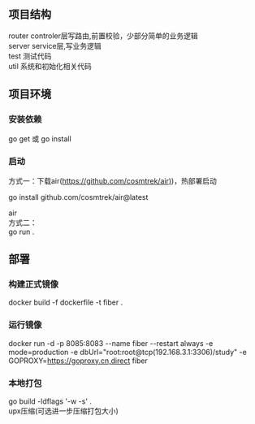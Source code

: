 <a name="YVSBY"></a>
## 项目结构
router controler层写路由,前置校验，少部分简单的业务逻辑<br />server service层,写业务逻辑<br />test 测试代码<br />util 系统和初始化相关代码
<a name="hhs9E"></a>
## 项目环境
<a name="tqDxu"></a>
### 安装依赖
go get 或 go install
<a name="c7UlQ"></a>
### 启动
方式一：下载air([https://github.com/cosmtrek/air)](https://github.com/cosmtrek/air))，热部署启动<br />

go install github.com/cosmtrek/air@latest <br />

air<br />方式二：<br />go run .

<a name="ka6CV"></a>
## 部署
<a name="LsvlL"></a>
### 构建正式镜像
docker build -f dockerfile -t fiber .

### 运行镜像
docker run  -d -p 8085:8083 --name fiber --restart always 
-e mode=production -e dbUrl="root:root@tcp(192.168.3.1:3306)/study" 
-e GOPROXY=https://goproxy.cn,direct fiber

<a name="JAkhv"></a>
### 本地打包
go build -ldflags '-w -s' .<br />upx压缩(可选进一步压缩打包大小)
